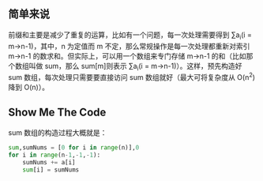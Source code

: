 ## 简单来说

前缀和主要是减少了重复的运算，比如有一个问题，每一次处理需要得到 ∑a<sub>i</sub>(i = m->n-1)，其中，n 为定值而 m 不定，那么常规操作是每一次处理都重新对索引 m->n-1 的数求和。但实际上，可以用一个数组来专门存储 m->n-1 的和（比如那个数组叫做 sum，那么 sum[m]则表示 ∑a<sub>i</sub>(i = m->n-1)）。这样，预先构造好 sum 数组，每次处理只需要要直接访问 sum 数组就好（最大可将复杂度从 O(n<sup>2</sup>) 降到 O(n)）。

## Show Me The Code

sum 数组的构造过程大概就是：

```python
sum,sumNums = [0 for i in range(n)],0
for i in range(n-1,-1,-1):
    sumNums += a[i]
    sum[i] = sumNums
```
